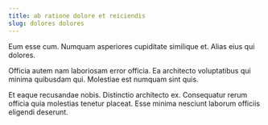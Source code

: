 ```yaml
---
title: ab ratione dolore et reiciendis
slug: dolores dolores
---
```


Eum esse cum. Numquam asperiores cupiditate similique et. Alias eius qui dolores.

Officia autem nam laboriosam error officia. Ea architecto voluptatibus qui minima quibusdam qui. Molestiae est numquam sint quis.

Et eaque recusandae nobis. Distinctio architecto ex. Consequatur rerum officia quia molestias tenetur placeat. Esse minima nesciunt laborum officiis eligendi deserunt.
